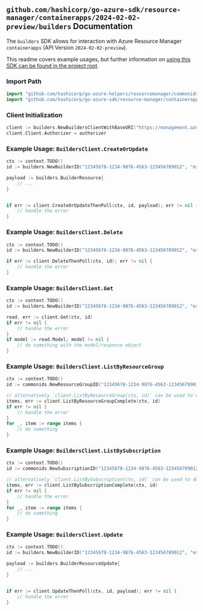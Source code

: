 
## `github.com/hashicorp/go-azure-sdk/resource-manager/containerapps/2024-02-02-preview/builders` Documentation

The `builders` SDK allows for interaction with Azure Resource Manager `containerapps` (API Version `2024-02-02-preview`).

This readme covers example usages, but further information on [using this SDK can be found in the project root](https://github.com/hashicorp/go-azure-sdk/tree/main/docs).

### Import Path

```go
import "github.com/hashicorp/go-azure-helpers/resourcemanager/commonids"
import "github.com/hashicorp/go-azure-sdk/resource-manager/containerapps/2024-02-02-preview/builders"
```


### Client Initialization

```go
client := builders.NewBuildersClientWithBaseURI("https://management.azure.com")
client.Client.Authorizer = authorizer
```


### Example Usage: `BuildersClient.CreateOrUpdate`

```go
ctx := context.TODO()
id := builders.NewBuilderID("12345678-1234-9876-4563-123456789012", "example-resource-group", "builderName")

payload := builders.BuilderResource{
	// ...
}


if err := client.CreateOrUpdateThenPoll(ctx, id, payload); err != nil {
	// handle the error
}
```


### Example Usage: `BuildersClient.Delete`

```go
ctx := context.TODO()
id := builders.NewBuilderID("12345678-1234-9876-4563-123456789012", "example-resource-group", "builderName")

if err := client.DeleteThenPoll(ctx, id); err != nil {
	// handle the error
}
```


### Example Usage: `BuildersClient.Get`

```go
ctx := context.TODO()
id := builders.NewBuilderID("12345678-1234-9876-4563-123456789012", "example-resource-group", "builderName")

read, err := client.Get(ctx, id)
if err != nil {
	// handle the error
}
if model := read.Model; model != nil {
	// do something with the model/response object
}
```


### Example Usage: `BuildersClient.ListByResourceGroup`

```go
ctx := context.TODO()
id := commonids.NewResourceGroupID("12345678-1234-9876-4563-123456789012", "example-resource-group")

// alternatively `client.ListByResourceGroup(ctx, id)` can be used to do batched pagination
items, err := client.ListByResourceGroupComplete(ctx, id)
if err != nil {
	// handle the error
}
for _, item := range items {
	// do something
}
```


### Example Usage: `BuildersClient.ListBySubscription`

```go
ctx := context.TODO()
id := commonids.NewSubscriptionID("12345678-1234-9876-4563-123456789012")

// alternatively `client.ListBySubscription(ctx, id)` can be used to do batched pagination
items, err := client.ListBySubscriptionComplete(ctx, id)
if err != nil {
	// handle the error
}
for _, item := range items {
	// do something
}
```


### Example Usage: `BuildersClient.Update`

```go
ctx := context.TODO()
id := builders.NewBuilderID("12345678-1234-9876-4563-123456789012", "example-resource-group", "builderName")

payload := builders.BuilderResourceUpdate{
	// ...
}


if err := client.UpdateThenPoll(ctx, id, payload); err != nil {
	// handle the error
}
```
